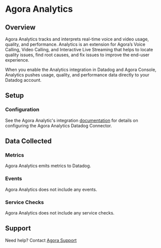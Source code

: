 # Agora Analytics

## Overview

Agora Analytics tracks and interprets real-time voice and video usage, quality, and performance. Analytics is an extension for Agora’s Voice Calling, Video Calling, and Interactive Live Streaming that helps to locate quality issues, find root causes, and fix issues to improve the end-user experience. 
    
When you enable the Analytics integration in Datadog and Agora Console, Analytics pushes usage, quality, and performance data directly to your Datadog account.

## Setup

### Configuration

See the Agora Analytic's integration [documentation][1] for details on configuring the Agora Analytics Datadog Connector.

## Data Collected

### Metrics

Agora Analytics emits metrics to Datadog.

### Events

Agora Analytics does not include any events.

### Service Checks

Agora Analytics does not include any service checks.

## Support

Need help? Contact [Agora Support][2]

[1]: https://docs.agora.io/en/agora-analytics/analyze/video-voice-sdk/datadog-integration
[2]: support@agora.io